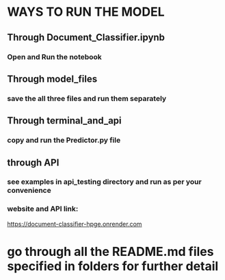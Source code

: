 # WAYS TO RUN THE MODEL

## Through Document_Classifier.ipynb

  ### Open and Run the notebook

## Through model_files

  ### save the all three files and run them separately

## Through terminal_and_api

  ### copy and run the Predictor.py file

## through API
  ### see examples in api_testing directory and run as per your convenience
  ### website and API link: 
  https://document-classifier-hpge.onrender.com

# go through all the README.md files specified in folders for further detail
